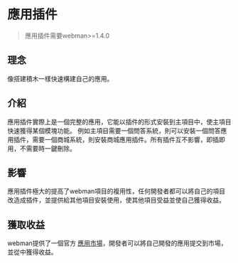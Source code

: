 # 應用插件

> 應用插件需要webman>=1.4.0

## 理念
像搭建積木一樣快速構建自己的應用。

## 介紹
應用插件實際上是一個完整的應用，它能以插件的形式安裝到主項目中，使主項目快速獲得某個模塊功能。
例如主項目需要一個問答系統，則可以安裝一個問答應用插件，需要一個商城系統，則安裝商城應用插件。所有插件互不影響，即插即用，不需要時一鍵刪除。

## 影響
應用插件極大的提高了webman項目的複用性，任何開發者都可以將自己的項目改造成插件，並提供給其他項目安裝使用，使其他項目受益並使自己獲得收益。

## 獲取收益
webman提供了一個官方 [應用市場](https://www.workerman.net/apps)，開發者可以將自己開發的應用提交到市場，並從中獲得收益。